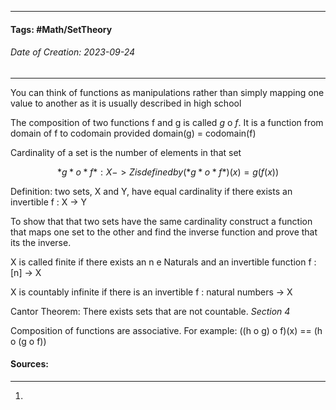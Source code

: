 __________________________________________________________________________
#### **Tags:** #Math/SetTheory 
###### *Date of Creation: 2023-09-24*
__________________________________________________________________________

You can think of functions as manipulations rather than simply mapping one value to another as it is usually described in high school

The composition of two functions f and g is called *g* o *f*. It is a function from domain of f to codomain provided domain(g) = codomain(f)

Cardinality of a set is the number of elements in that set

$$ *g* o *f* : X -> Z is defined by (*g* o *f*)(x) = g(f(x)) $$

Definition: two sets, X and Y, have equal cardinality if there exists an invertible f : X -> Y

To show that that two sets have the same cardinality construct a function that maps one set to the other and find the inverse function and prove that its the inverse.

X is called finite if there exists an n e Naturals and an invertible function f : \[n] -> X

X is countably infinite if there is an invertible f : natural numbers -> X

Cantor Theorem: There exists sets that are not countable. *Section 4*

Composition of functions are associative. For example: ((h o g) o f)(x) == (h o (g o f))
#### Sources:
__________________________________________________________________________
1. 